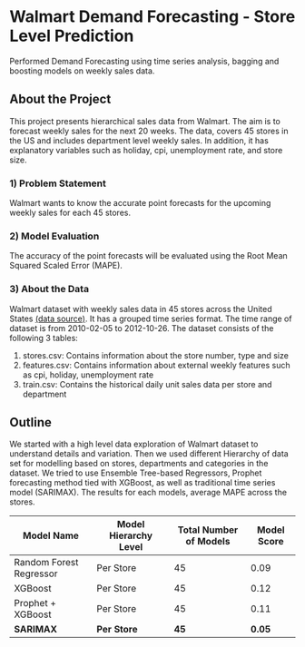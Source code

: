 # Walmart Demand Forecasting - Store Level Prediction

Performed Demand Forecasting using time series analysis, bagging and boosting models on weekly sales data.

## About the Project
This project presents hierarchical sales data from Walmart. The aim is to forecast weekly sales for the next 20 weeks. The data, covers 45 stores in the US and includes department level weekly sales. In addition, it has explanatory variables such as holiday, cpi, unemployment rate, and store size. 

### 1) Problem Statement
Walmart wants to know the accurate point forecasts for the upcoming weekly sales for each 45 stores. 

### 2) Model Evaluation 
The accuracy of the point forecasts will be evaluated using the Root Mean Squared Scaled Error (MAPE).

### 3) About the Data
Walmart dataset with weekly sales data in 45 stores across the United States [(data source)](https://www.kaggle.com/competitions/walmart-recruiting-store-sales-forecasting/data). It has a grouped time series format. The time range of dataset is from 2010-02-05 to 2012-10-26. The dataset consists of the following 3 tables:
1. stores.csv: Contains information about the store number, type and size
2. features.csv: Contains information about external weekly features such as cpi, holiday, unemployment rate 
3. train.csv: Contains the historical daily unit sales data per store and department 


## Outline
We started with a high level data exploration of Walmart dataset to understand details and variation. Then we used different Hierarchy of data set for modelling based on stores, departments and categories in the dataset.
We tried to use Ensemble Tree-based Regressors, Prophet forecasting method tied with XGBoost, as well as traditional time series model (SARIMAX). The results for each models, average MAPE across the stores.

| Model Name | Model Hierarchy Level | Total Number of Models | Model Score |
|---|---|---|---|
| Random Forest Regressor | Per Store | 45 | 0.09 |
| XGBoost | Per Store | 45 | 0.12 |
| Prophet + XGBoost | Per Store | 45 | 0.11 |
| __SARIMAX__ | __Per Store__ | __45__ | __0.05__ |
<!-- ![table.png](table.png) -->
